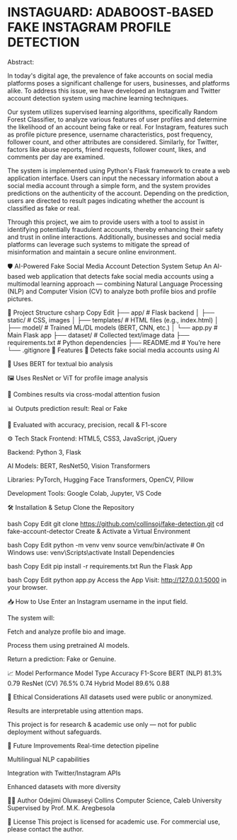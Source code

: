# INSTAGUARD: ADABOOST‑BASED FAKE INSTAGRAM PROFILE DETECTION
Abstract:

In today's digital age, the prevalence of fake accounts on social media platforms poses a significant challenge for users, businesses, and platforms alike. To address this issue, we have developed an Instagram and Twitter account detection system using machine learning techniques.

Our system utilizes supervised learning algorithms, specifically Random Forest Classifier, to analyze various features of user profiles and determine the likelihood of an account being fake or real. For Instagram, features such as profile picture presence, username characteristics, post frequency, follower count, and other attributes are considered. Similarly, for Twitter, factors like abuse reports, friend requests, follower count, likes, and comments per day are examined.

The system is implemented using Python's Flask framework to create a web application interface. Users can input the necessary information about a social media account through a simple form, and the system provides predictions on the authenticity of the account. Depending on the prediction, users are directed to result pages indicating whether the account is classified as fake or real.

Through this project, we aim to provide users with a tool to assist in identifying potentially fraudulent accounts, thereby enhancing their safety and trust in online interactions. Additionally, businesses and social media platforms can leverage such systems to mitigate the spread of misinformation and maintain a secure online environment.


🛡️ AI-Powered Fake Social Media Account Detection System Setup
An AI-based web application that detects fake social media accounts using a multimodal learning approach — combining Natural Language Processing (NLP) and Computer Vision (CV) to analyze both profile bios and profile pictures.

📂 Project Structure
csharp
Copy
Edit
├── app/                    # Flask backend
│   ├── static/             # CSS, images
│   ├── templates/          # HTML files (e.g., index.html)
│   ├── model/              # Trained ML/DL models (BERT, CNN, etc.)
│   └── app.py              # Main Flask app
├── dataset/                # Collected text/image data
├── requirements.txt        # Python dependencies
├── README.md               # You’re here
└── .gitignore
🚀 Features
🤖 Detects fake social media accounts using AI

📝 Uses BERT for textual bio analysis

🖼️ Uses ResNet or ViT for profile image analysis

🔀 Combines results via cross-modal attention fusion

📊 Outputs prediction result: Real or Fake

🧪 Evaluated with accuracy, precision, recall & F1-score

⚙️ Tech Stack
Frontend: HTML5, CSS3, JavaScript, jQuery

Backend: Python 3, Flask

AI Models: BERT, ResNet50, Vision Transformers

Libraries: PyTorch, Hugging Face Transformers, OpenCV, Pillow

Development Tools: Google Colab, Jupyter, VS Code

🛠️ Installation & Setup
Clone the Repository

bash
Copy
Edit
git clone https://github.com/collinsoj/fake-detection.git
cd fake-account-detector
Create & Activate a Virtual Environment

bash
Copy
Edit
python -m venv venv
source venv/bin/activate  # On Windows use: venv\Scripts\activate
Install Dependencies

bash
Copy
Edit
pip install -r requirements.txt
Run the Flask App

bash
Copy
Edit
python app.py
Access the App
Visit: http://127.0.0.1:5000 in your browser.

📥 How to Use
Enter an Instagram username in the input field.

The system will:

Fetch and analyze profile bio and image.

Process them using pretrained AI models.

Return a prediction: Fake or Genuine.

📈 Model Performance
Model Type	Accuracy	F1-Score
BERT (NLP)	81.3%	0.79
ResNet (CV)	76.5%	0.74
Hybrid Model	89.6%	0.88

🔐 Ethical Considerations
All datasets used were public or anonymized.

Results are interpretable using attention maps.

This project is for research & academic use only — not for public deployment without safeguards.

🧪 Future Improvements
Real-time detection pipeline

Multilingual NLP capabilities

Integration with Twitter/Instagram APIs

Enhanced datasets with more diversity

👨‍💻 Author
Odejimi Oluwaseyi Collins
Computer Science, Caleb University
Supervised by Prof. M.K. Aregbesola

📄 License
This project is licensed for academic use. For commercial use, please contact the author.
